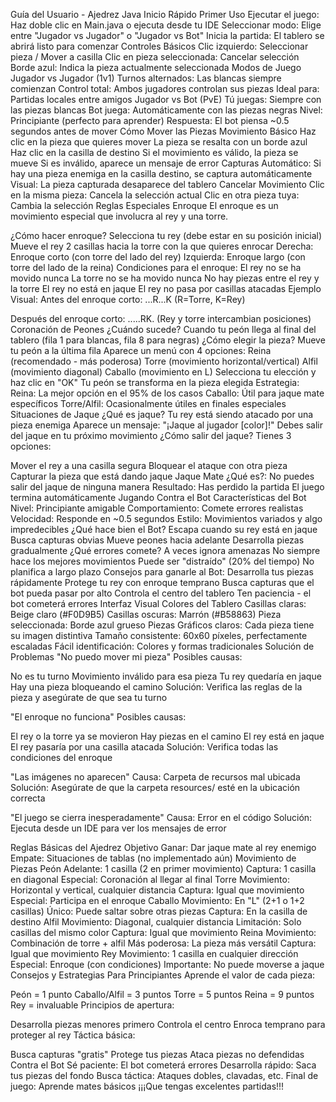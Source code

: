 Guía del Usuario - Ajedrez Java
Inicio Rápido
Primer Uso
Ejecutar el juego: Haz doble clic en Main.java o ejecuta desde tu IDE
Seleccionar modo: Elige entre "Jugador vs Jugador" o "Jugador vs Bot"
Inicia la partida: El tablero se abrirá listo para comenzar
Controles Básicos
Clic izquierdo: Seleccionar pieza / Mover a casilla
Clic en pieza seleccionada: Cancelar selección
Borde azul: Indica la pieza actualmente seleccionada
Modos de Juego
Jugador vs Jugador (1v1)
Turnos alternados: Las blancas siempre comienzan
Control total: Ambos jugadores controlan sus piezas
Ideal para: Partidas locales entre amigos
Jugador vs Bot (PvE)
Tú juegas: Siempre con las piezas blancas
Bot juega: Automáticamente con las piezas negras
Nivel: Principiante (perfecto para aprender)
Respuesta: El bot piensa ~0.5 segundos antes de mover
Cómo Mover las Piezas
Movimiento Básico
Haz clic en la pieza que quieres mover
La pieza se resalta con un borde azul
Haz clic en la casilla de destino
Si el movimiento es válido, la pieza se mueve
Si es inválido, aparece un mensaje de error
Capturas
Automático: Si hay una pieza enemiga en la casilla destino, se captura automáticamente
Visual: La pieza capturada desaparece del tablero
Cancelar Movimiento
Clic en la misma pieza: Cancela la selección actual
Clic en otra pieza tuya: Cambia la selección
Reglas Especiales
Enroque
El enroque es un movimiento especial que involucra al rey y una torre.

¿Cómo hacer enroque?
Selecciona tu rey (debe estar en su posición inicial)
Mueve el rey 2 casillas hacia la torre con la que quieres enrocar
Derecha: Enroque corto (con torre del lado del rey)
Izquierda: Enroque largo (con torre del lado de la reina)
Condiciones para el enroque:
El rey no se ha movido nunca
La torre no se ha movido nunca
No hay piezas entre el rey y la torre
El rey no está en jaque
El rey no pasa por casillas atacadas
Ejemplo Visual:
Antes del enroque corto:
...R...K  (R=Torre, K=Rey)

Después del enroque corto:
.....RK.  (Rey y torre intercambian posiciones)
Coronación de Peones
¿Cuándo sucede?
Cuando tu peón llega al final del tablero (fila 1 para blancas, fila 8 para negras)
¿Cómo elegir la pieza?
Mueve tu peón a la última fila
Aparece un menú con 4 opciones:
Reina (recomendado - más poderosa)
Torre (movimiento horizontal/vertical)
Alfil (movimiento diagonal)
Caballo (movimiento en L)
Selecciona tu elección y haz clic en "OK"
Tu peón se transforma en la pieza elegida
Estrategia:
Reina: La mejor opción en el 95% de los casos
Caballo: Útil para jaque mate específicos
Torre/Alfil: Ocasionalmente útiles en finales especiales
Situaciones de Jaque
¿Qué es jaque?
Tu rey está siendo atacado por una pieza enemiga
Aparece un mensaje: "¡Jaque al jugador [color]!"
Debes salir del jaque en tu próximo movimiento
¿Cómo salir del jaque?
Tienes 3 opciones:

Mover el rey a una casilla segura
Bloquear el ataque con otra pieza
Capturar la pieza que está dando jaque
Jaque Mate
¿Qué es?: No puedes salir del jaque de ninguna manera
Resultado: Has perdido la partida
El juego termina automáticamente
Jugando Contra el Bot
Características del Bot
Nivel: Principiante amigable
Comportamiento: Comete errores realistas
Velocidad: Responde en ~0.5 segundos
Estilo: Movimientos variados y algo impredecibles
¿Qué hace bien el Bot?
Escapa cuando su rey está en jaque
Busca capturas obvias
Mueve peones hacia adelante
Desarrolla piezas gradualmente
¿Qué errores comete?
A veces ignora amenazas
No siempre hace los mejores movimientos
Puede ser "distraído" (20% del tiempo)
No planifica a largo plazo
Consejos para ganarle al Bot:
Desarrolla tus piezas rápidamente
Protege tu rey con enroque temprano
Busca capturas que el bot pueda pasar por alto
Controla el centro del tablero
Ten paciencia - el bot cometerá errores
Interfaz Visual
Colores del Tablero
Casillas claras: Beige claro (#F0D9B5)
Casillas oscuras: Marrón (#B58863)
Pieza seleccionada: Borde azul grueso
Piezas
Gráficos claros: Cada pieza tiene su imagen distintiva
Tamaño consistente: 60x60 píxeles, perfectamente escaladas
Fácil identificación: Colores y formas tradicionales
Solución de Problemas
"No puedo mover mi pieza"
Posibles causas:

No es tu turno
Movimiento inválido para esa pieza
Tu rey quedaría en jaque
Hay una pieza bloqueando el camino
Solución: Verifica las reglas de la pieza y asegúrate de que sea tu turno

"El enroque no funciona"
Posibles causas:

El rey o la torre ya se movieron
Hay piezas en el camino
El rey está en jaque
El rey pasaría por una casilla atacada
Solución: Verifica todas las condiciones del enroque

"Las imágenes no aparecen"
Causa: Carpeta de recursos mal ubicada Solución: Asegúrate de que la carpeta resources/ esté en la ubicación correcta

"El juego se cierra inesperadamente"
Causa: Error en el código Solución: Ejecuta desde un IDE para ver los mensajes de error

Reglas Básicas del Ajedrez
Objetivo
Ganar: Dar jaque mate al rey enemigo
Empate: Situaciones de tablas (no implementado aún)
Movimiento de Piezas
Peón
Adelante: 1 casilla (2 en primer movimiento)
Captura: 1 casilla en diagonal
Especial: Coronación al llegar al final
Torre
Movimiento: Horizontal y vertical, cualquier distancia
Captura: Igual que movimiento
Especial: Participa en el enroque
Caballo
Movimiento: En "L" (2+1 o 1+2 casillas)
Único: Puede saltar sobre otras piezas
Captura: En la casilla de destino
Alfil
Movimiento: Diagonal, cualquier distancia
Limitación: Solo casillas del mismo color
Captura: Igual que movimiento
Reina
Movimiento: Combinación de torre + alfil
Más poderosa: La pieza más versátil
Captura: Igual que movimiento
Rey
Movimiento: 1 casilla en cualquier dirección
Especial: Enroque (con condiciones)
Importante: No puede moverse a jaque
Consejos y Estrategias
Para Principiantes
Aprende el valor de cada pieza:

Peón = 1 punto
Caballo/Alfil = 3 puntos
Torre = 5 puntos
Reina = 9 puntos
Rey = invaluable
Principios de apertura:

Desarrolla piezas menores primero
Controla el centro
Enroca temprano para proteger al rey
Táctica básica:

Busca capturas "gratis"
Protege tus piezas
Ataca piezas no defendidas
Contra el Bot
Sé paciente: El bot cometerá errores
Desarrolla rápido: Saca tus piezas del fondo
Busca táctica: Ataques dobles, clavadas, etc.
Final de juego: Aprende mates básicos
¡¡¡Que tengas excelentes partidas!!!
